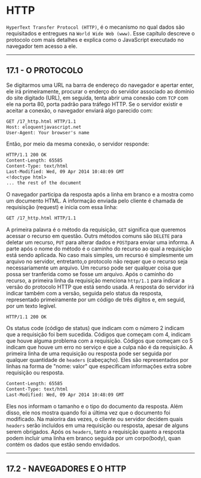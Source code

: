 # HTTP

`HyperText Transfer Protocol (HTTP)`, é o mecanismo no qual dados são requisitados e entregues na `World Wide Web (www)`. Esse capítulo descreve o protocolo com mais detalhes e explica como o JavaScript executado no navegador tem acesso a ele.

---

## 17.1 - O PROTOCOLO

Se digitarmos uma URL na barra de endereço do navegador e apertar enter, ele irá primeiramente, procurar o enderço do servidor associado ao domínio do site digitado (URL), em seguida, tenta abrir uma conexão com `TCP` com ele na porta 80, porta padrão para tráfego HTTP. Se o servidor existir e aceitar a conexão, o navegador enviará algo parecido com:

```txt
GET /17_http.html HTTP/1.1
Host: eloquentjavascript.net
User-Agent: Your browser's name
```

Então, por meio da mesma conexão, o servidor responde:

```txt
HTTP/1.1 200 OK
Content-Length: 65585
Content-Type: text/html
Last-Modified: Wed, 09 Apr 2014 10:48:09 GMT
<!doctype html>
... the rest of the document
```

O navegador participa da resposta após a linha em branco e a mostra como um documento HTML. A informação enviada pelo cliente é chamada de requisisção (request) e inicia com essa linha:

```txt
GET /17_http.html HTTP/1.1
```

A primeira palavra é o método da requisição, `GET` significa que queremos acessar o recurso em questão. Outrs métodos comuns são `DELETE` para deletar um recurso, `PUT` para alterar dados e `POST`para enviar uma informa. A parte após o nome do método é o caminho do recurso ao qual a requisição está sendo aplicada. No caso mais simples, um recurso é simplesmente um arquivo no servidor, entretanto,o protocolo não requer que o recurso seja necessariamente um arquivo. Um recurso pode ser qualquer coisa que possa ser tranferida como se fosse um arquivo. Após o caminho do recurso, a primeira linha da requisição menciona `http/1.1` para indicar a versão do protocolo HTTP que está sendo usada. A resposta do servidor irá indicar também com a versão, seguida pelo status da resposta, representado primeiramente por um código de três dígitos e, em seguid, por um texto legível.

```txt
HTTP/1.1 200 OK
```

Os status code (código de status) que indicam com o número 2 indicam que a requisição foi bem sucedida. Códigos que começam com 4, indicam que houve alguma problema com a requisição. Códigos que começam co 5 indicam que houve um erro no serviço e que a culpa não é da requisição. A primeira linha de uma requisição ou resposta pode ser seguida por qualquer quantidade de `headers` (cabeçaçho). Eles são representados por linhas na forma de "nome: valor" que especificam informações extra sobre requisição ou resposta.

```txt
Content-Length: 65585
Content-Type: text/html
Last-Modified: Wed, 09 Apr 2014 10:48:09 GMT
```

Eles nos informam o tamanho e o tipo do documento da resposta. Além disso, ele nos mostra quando foi a última vez que o documento foi modificado. Na maiorira das vezes, o cliente ou servidor decidem quais `headers` serão incluídos em uma requisição ou resposta, apesar de alguns serem obrigados. Após os `headers`, tanto a requisição quanto a resposta podem incluir uma linha em branco seguida por um corpo(body), quan contém os dados que estão sendo envidados.

---

## 17.2 - NAVEGADORES E O HTTP
